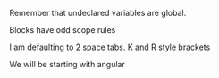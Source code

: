 Remember that undeclared variables are global.

Blocks have odd scope rules

I am defaulting to 2 space tabs. K and R style brackets

We will be starting with angular
